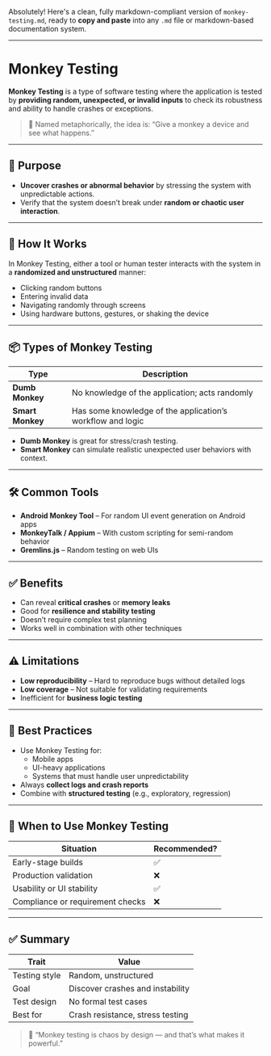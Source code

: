Absolutely! Here's a clean, fully markdown-compliant version of `monkey-testing.md`, ready to **copy and paste** into any `.md` file or markdown-based documentation system.

---

# Monkey Testing

**Monkey Testing** is a type of software testing where the application is tested by **providing random, unexpected, or invalid inputs** to check its robustness and ability to handle crashes or exceptions.

> 🐒 Named metaphorically, the idea is: “Give a monkey a device and see what happens.”

---

## 🎯 Purpose

- **Uncover crashes or abnormal behavior** by stressing the system with unpredictable actions.
- Verify that the system doesn’t break under **random or chaotic user interaction**.

---

## 🧪 How It Works

In Monkey Testing, either a tool or human tester interacts with the system in a **randomized and unstructured** manner:
- Clicking random buttons
- Entering invalid data
- Navigating randomly through screens
- Using hardware buttons, gestures, or shaking the device

---

## 📦 Types of Monkey Testing

| Type             | Description                                                        |
|------------------|--------------------------------------------------------------------|
| **Dumb Monkey**   | No knowledge of the application; acts randomly                    |
| **Smart Monkey**  | Has some knowledge of the application’s workflow and logic        |

- **Dumb Monkey** is great for stress/crash testing.
- **Smart Monkey** can simulate realistic unexpected user behaviors with context.

---

## 🛠 Common Tools

- **Android Monkey Tool** – For random UI event generation on Android apps
- **MonkeyTalk / Appium** – With custom scripting for semi-random behavior
- **Gremlins.js** – Random testing on web UIs

---

## ✅ Benefits

- Can reveal **critical crashes** or **memory leaks**
- Good for **resilience and stability testing**
- Doesn’t require complex test planning
- Works well in combination with other techniques

---

## ⚠️ Limitations

- **Low reproducibility** – Hard to reproduce bugs without detailed logs
- **Low coverage** – Not suitable for validating requirements
- Inefficient for **business logic testing**

---

## 🧠 Best Practices

- Use Monkey Testing for:
  - Mobile apps
  - UI-heavy applications
  - Systems that must handle user unpredictability
- Always **collect logs and crash reports**
- Combine with **structured testing** (e.g., exploratory, regression)

---

## 📝 When to Use Monkey Testing

| Situation                     | Recommended? |
|------------------------------|--------------|
| Early-stage builds            | ✅            |
| Production validation         | ❌            |
| Usability or UI stability     | ✅            |
| Compliance or requirement checks | ❌        |

---

## ✅ Summary

| Trait             | Value                                 |
|------------------|---------------------------------------|
| Testing style     | Random, unstructured                  |
| Goal              | Discover crashes and instability      |
| Test design       | No formal test cases                  |
| Best for          | Crash resistance, stress testing      |

> 🧪 “Monkey testing is chaos by design — and that’s what makes it powerful.”